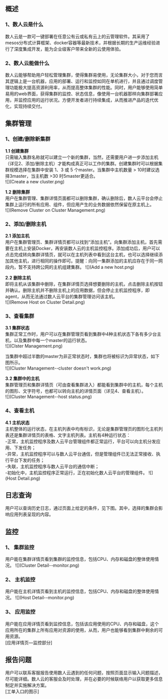 ##  概述

### 1、数人云是什么 

数人云是一款可一键部署在任意公有云或私有云上的云管理软件。其采用了mesos分布式计算框架、docker容器等最新技术，并根据长期的生产运维经验进行了深度集成开发，能为企业级客户带来全新的云使用体验。    

### 2、数人云能做什么 

数人云能够帮助用户轻松管理集群，使得集群易使用，无论集群大小，对于您而言其逻辑上是一台机器，应用的部署、运行和监控如同在单机进行，并且通过调度管理功能极大提高资源利用率，从而提高整体集群的性能。同时，用户能够使用简单易用的web界面，获得集群的监控、状态信息，像使用一台机器那样向集群部署应用，并监控应用的运行状况。方便开发者进行持续集成，从而推进产品的迭代优化，实现持续交付。    
   
## 集群管理

### 1、创建/删除新集群 

**1.1 创建集群**     
只需输入集群名称就可以建立一个新的集群，当然，还需要用户进一步添加主机（详见2、添加/删除主机）才能构成真正可以工作的集群。创建集群时可以根据集群规模选择在集群中安装 1、3 或 5 个master。当集群中主机数量 > 10时建议选择3master，当主机数 >30 时5master更适合。   
![](Create a new cluster.png)    


**1.2 删除集群**    
用户在集群管理、集群详情页面都可以删除集群，确认删除后，数人云平台会停止集群上运行的所有应用、组件，但应用产生的业务数据依然保留在原主机上。   
![](Remove Cluster on Cluster Management.png) 



### 2、添加/删除主机

**2.1 添加主机**   
用户在集群管理页、集群详情页都可以找到“添加主机”。向集群添加主机，首先需要在主机上安装Docker，再安装数人云的主机监控程序。添加成功后，用户可以点击完成转向集群详情页，就可以在主机列表中看到这台主机，也可以选择继续添加其他主机，进行相同的操作即可。提醒：向同一集群添加的主机应存在于同一网段内，暂不支持跨公网的主机组建集群。
![](Add a new host.png)

**2.2 删除主机**   
即将主机从该集群中删除，在集群详情页选择想要删除的主机，点击删除主机按钮并确认。删除主机并不删除主机上的应用数据，但会停止主机监控程序，即agent，从而无法通过数人云平台的集群管理访问该主机。     
![](Remove Host on Cluster Detail.png)    


### 3、查看集群 

**3.1 集群状态**     
集群正常工作时，用户可以在集群管理页看到集群中4种主机状态下各有多少台主机，以及集群中每一个master的运行状态。     
![](Clster Management.png) 

当集群中超过半数的master为非正常状态时，集群也将被标识为异常状态，如下图所示。     
![](Cluster Management--cluster doesn't work.png)     

**3.2 集群中的主机**   
集群管理页和集群详情页（可由查看集群进入）都能看到集群中的主机，每个主机的图形、文字符号，也都可以转向主机的详情页面（详见4、查看主机）。     
![](Cluster Management--host status.png)

### 4、查看主机

**4.1 主机状态**      
主机整体的运行状态，在主机列表中均有标识，无论是集群管理页的图形化主机列表还是集群详情页的表格、文字主机列表。主机有4种运行状态：    
-正常，主机监控程序及数人云平台管理组件都正常运行，平台可以向主机分发应用、下发任务；    
-异常，主机监控程序可以与数人云平台通信，但是管理组件已无法正常接收、执行平台下发的任务；    
-失联，主机监控程序与数人云平台的通信中断；    
-初始化中，主机监控程序正常运行，正在初始化数人云平台的管理组件。 
![](Host Detail.png)


## 日志查询

用户可以查询历史日志，通过页面上给定的条件，见下图。其中，选择的集群会影响应用列表呈现的内容。   



## 监控

### 1、 集群监控

用户能在集群详情页看到集群的监控信息，包括CPU、内存和磁盘的整体使用情况。
![](Cluster Detail--monitor.png)


### 2、 主机监控

用户能在主机详情页看到主机的监控信息，包括CPU、内存和磁盘的整体使用情况。
![](Host Detail--monitor.png)



### 3、 应用监控

用户能在应用详情页看到监控信息，包括该应用使用的CPU、内存和磁盘，这个应用所在的集群上所有应用对资源的使用，从而，用户也能够看到集群中剩余的可用资源。   
[应用详情页—监控部分]


## 报告问题

用户可以联系客服报告使用数人云遇到的任何问题，按照页面显示输入问题描述，尽可能详细。数人云的客服会及时处理，并在必要的时候联络用户以获取更多信息制定并实施解决方案。   
[工单入口的图示]
